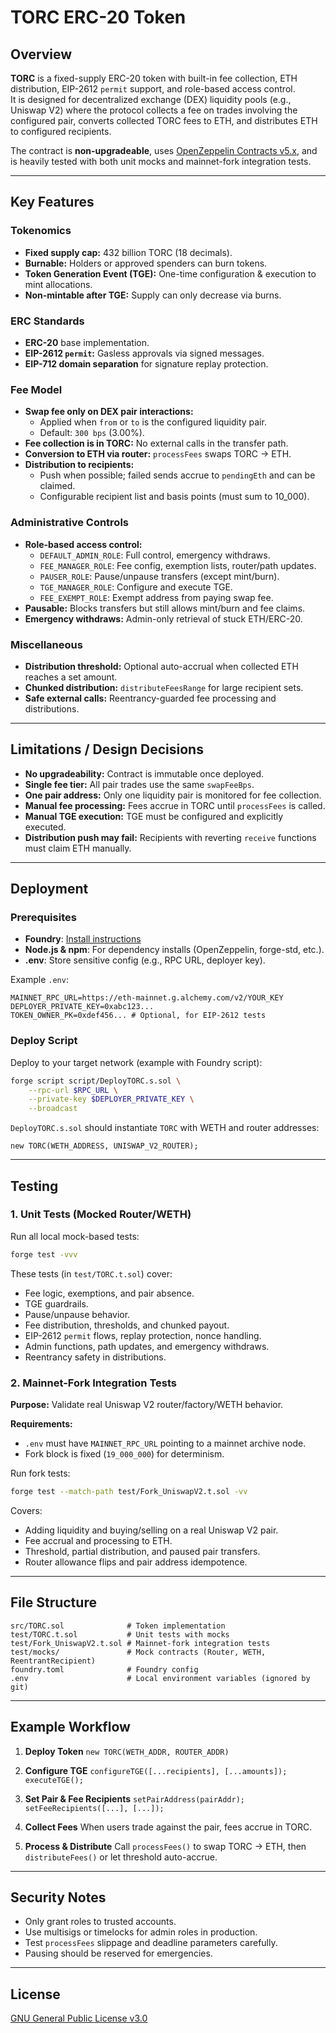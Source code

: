 # TORC ERC-20 Token

## Overview
**TORC** is a fixed-supply ERC-20 token with built-in fee collection, ETH distribution, EIP-2612 `permit` support, and role-based access control.  
It is designed for decentralized exchange (DEX) liquidity pools (e.g., Uniswap V2) where the protocol collects a fee on trades involving the configured pair, converts collected TORC fees to ETH, and distributes ETH to configured recipients.

The contract is **non-upgradeable**, uses [OpenZeppelin Contracts v5.x](https://github.com/OpenZeppelin/openzeppelin-contracts), and is heavily tested with both unit mocks and mainnet-fork integration tests.

---

## Key Features

### Tokenomics
- **Fixed supply cap:** 432 billion TORC (18 decimals).
- **Burnable:** Holders or approved spenders can burn tokens.
- **Token Generation Event (TGE):** One-time configuration & execution to mint allocations.
- **Non-mintable after TGE:** Supply can only decrease via burns.

### ERC Standards
- **ERC-20** base implementation.
- **EIP-2612 `permit`:** Gasless approvals via signed messages.
- **EIP-712 domain separation** for signature replay protection.

### Fee Model
- **Swap fee only on DEX pair interactions:**
  - Applied when `from` or `to` is the configured liquidity pair.
  - Default: `300 bps` (3.00%).
- **Fee collection is in TORC:** No external calls in the transfer path.
- **Conversion to ETH via router:** `processFees` swaps TORC → ETH.
- **Distribution to recipients:**
  - Push when possible; failed sends accrue to `pendingEth` and can be claimed.
  - Configurable recipient list and basis points (must sum to 10_000).

### Administrative Controls
- **Role-based access control:**
  - `DEFAULT_ADMIN_ROLE`: Full control, emergency withdraws.
  - `FEE_MANAGER_ROLE`: Fee config, exemption lists, router/path updates.
  - `PAUSER_ROLE`: Pause/unpause transfers (except mint/burn).
  - `TGE_MANAGER_ROLE`: Configure and execute TGE.
  - `FEE_EXEMPT_ROLE`: Exempt address from paying swap fee.
- **Pausable:** Blocks transfers but still allows mint/burn and fee claims.
- **Emergency withdraws:** Admin-only retrieval of stuck ETH/ERC-20.

### Miscellaneous
- **Distribution threshold:** Optional auto-accrual when collected ETH reaches a set amount.
- **Chunked distribution:** `distributeFeesRange` for large recipient sets.
- **Safe external calls:** Reentrancy-guarded fee processing and distributions.

---

## Limitations / Design Decisions

- **No upgradeability:** Contract is immutable once deployed.
- **Single fee tier:** All pair trades use the same `swapFeeBps`.
- **One pair address:** Only one liquidity pair is monitored for fee collection.
- **Manual fee processing:** Fees accrue in TORC until `processFees` is called.
- **Manual TGE execution:** TGE must be configured and explicitly executed.
- **Distribution push may fail:** Recipients with reverting `receive` functions must claim ETH manually.

---

## Deployment

### Prerequisites
- **Foundry**: [Install instructions](https://book.getfoundry.sh/getting-started/installation)
- **Node.js & npm**: For dependency installs (OpenZeppelin, forge-std, etc.).
- **.env**: Store sensitive config (e.g., RPC URL, deployer key).

Example `.env`:
```env
MAINNET_RPC_URL=https://eth-mainnet.g.alchemy.com/v2/YOUR_KEY
DEPLOYER_PRIVATE_KEY=0xabc123...
TOKEN_OWNER_PK=0xdef456... # Optional, for EIP-2612 tests
````

### Deploy Script

Deploy to your target network (example with Foundry script):

```sh
forge script script/DeployTORC.s.sol \
    --rpc-url $RPC_URL \
    --private-key $DEPLOYER_PRIVATE_KEY \
    --broadcast
```

`DeployTORC.s.sol` should instantiate `TORC` with WETH and router addresses:

```solidity
new TORC(WETH_ADDRESS, UNISWAP_V2_ROUTER);
```

---

## Testing

### 1. Unit Tests (Mocked Router/WETH)

Run all local mock-based tests:

```sh
forge test -vvv
```

These tests (in `test/TORC.t.sol`) cover:

* Fee logic, exemptions, and pair absence.
* TGE guardrails.
* Pause/unpause behavior.
* Fee distribution, thresholds, and chunked payout.
* EIP-2612 `permit` flows, replay protection, nonce handling.
* Admin functions, path updates, and emergency withdraws.
* Reentrancy safety in distributions.

### 2. Mainnet-Fork Integration Tests

**Purpose:** Validate real Uniswap V2 router/factory/WETH behavior.

**Requirements:**

* `.env` must have `MAINNET_RPC_URL` pointing to a mainnet archive node.
* Fork block is fixed (`19_000_000`) for determinism.

Run fork tests:

```sh
forge test --match-path test/Fork_UniswapV2.t.sol -vv
```

Covers:

* Adding liquidity and buying/selling on a real Uniswap V2 pair.
* Fee accrual and processing to ETH.
* Threshold, partial distribution, and paused pair transfers.
* Router allowance flips and pair address idempotence.

---

## File Structure

```
src/TORC.sol              # Token implementation
test/TORC.t.sol           # Unit tests with mocks
test/Fork_UniswapV2.t.sol # Mainnet-fork integration tests
test/mocks/               # Mock contracts (Router, WETH, ReentrantRecipient)
foundry.toml              # Foundry config
.env                      # Local environment variables (ignored by git)
```

---

## Example Workflow

1. **Deploy Token**
   `new TORC(WETH_ADDR, ROUTER_ADDR)`

2. **Configure TGE**
   `configureTGE([...recipients], [...amounts]); executeTGE();`

3. **Set Pair & Fee Recipients**
   `setPairAddress(pairAddr); setFeeRecipients([...], [...]);`

4. **Collect Fees**
   When users trade against the pair, fees accrue in TORC.

5. **Process & Distribute**
   Call `processFees()` to swap TORC → ETH, then `distributeFees()` or let threshold auto-accrue.

---

## Security Notes

* Only grant roles to trusted accounts.
* Use multisigs or timelocks for admin roles in production.
* Test `processFees` slippage and deadline parameters carefully.
* Pausing should be reserved for emergencies.

---

## License

[GNU General Public License v3.0](LICENSE)
